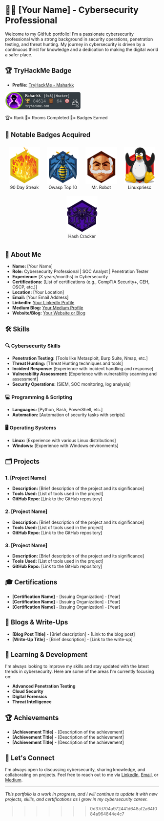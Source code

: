 # 👨‍💻 [Your Name] - Cybersecurity Professional

Welcome to my GitHub portfolio! I'm a passionate cybersecurity professional with a strong background in security operations, penetration testing, and threat hunting. My journey in cybersecurity is driven by a continuous thirst for knowledge and a dedication to making the digital world a safer place.

## 🏆 TryHackMe Badge

- **Profile:** [TryHackMe - Maharkk](https://tryhackme.com/p/Maharkk)

![TryHackMe Badge](TryHackMe_Badges/tryhackmebadge.png)
 
🏆= Rank  🚪= Rooms Completed  🎯= Badges Earned

## 🏅 Notable Badges Acquired

<div align="center">
    <figure style="display: inline-block; text-align: center; margin: 10px;">
        <a href="https://tryhackme.com/Maharkk/badges/90-day-streak">
            <img src="TryHackMe_Badges/streak90.svg" alt="TryHackMe Streak Badge" height="120">
        </a>
        <figcaption>90 Day Streak</figcaption>
    </figure>
    <figure style="display: inline-block; text-align: center; margin: 10px;">
        <a href="https://tryhackme.com/Maharkk/badges/owasp-10">
            <img src="TryHackMe_Badges/owasptop10.svg" alt="TryHackMe OWASP Badge" height="120">
        </a>
        <figcaption>Owasp Top 10</figcaption>
    </figure>
    <figure style="display: inline-block; text-align: center; margin: 10px;">
        <a href="https://tryhackme.com/Maharkk/badges/mr-robot">
            <img src="TryHackMe_Badges/mrrobot.svg" alt="TryHackMe Mr. Robot Badge" height="120">
        </a>
        <figcaption>Mr. Robot</figcaption>
    </figure>
    <figure style="display: inline-block; text-align: center; margin: 10px;">
        <a href="https://tryhackme.com/Maharkk/badges/linux-privesc">
            <img src="TryHackMe_Badges/linuxprivesc.svg" alt="TryHackMe Linuxpriesc Badge" height="120">
        </a>
        <figcaption>Linuxpriesc</figcaption>
    </figure>
    <figure style="display: inline-block; text-align: center; margin: 10px;">
        <a href="https://tryhackme.com/Maharkk/badges/hash-cracker">
            <img src="TryHackMe_Badges/hashcracker.svg" alt="TryHackMe Hash Cracker Badge" height="120">
        </a>
        <figcaption>Hash Cracker</figcaption>
    </figure>
</div>



## 🔐 About Me

- **Name:** [Your Name]
- **Role:** Cybersecurity Professional | SOC Analyst | Penetration Tester
- **Experience:** [X years/months] in Cybersecurity
- **Certifications:** [List of certifications (e.g., CompTIA Security+, CEH, OSCP, etc.)]
- **Location:** [Your Location]
- **Email:** [Your Email Address]
- **LinkedIn:** [Your LinkedIn Profile](https://www.linkedin.com/in/your-profile/)
- **Medium Blog:** [Your Medium Profile](https://medium.com/@yourusername)
- **Website/Blog:** [Your Website or Blog](https://yourwebsite.com/)

## 🛠️ Skills

### 🔍 Cybersecurity Skills
- **Penetration Testing:** [Tools like Metasploit, Burp Suite, Nmap, etc.]
- **Threat Hunting:** [Threat Hunting techniques and tools]
- **Incident Response:** [Experience with incident handling and response]
- **Vulnerability Assessment:** [Experience with vulnerability scanning and assessment]
- **Security Operations:** [SIEM, SOC monitoring, log analysis]

### 💻 Programming & Scripting
- **Languages:** [Python, Bash, PowerShell, etc.]
- **Automation:** [Automation of security tasks with scripts]

### 🖥️ Operating Systems
- **Linux:** [Experience with various Linux distributions]
- **Windows:** [Experience with Windows environments]

## 🗂️ Projects

### 1. **[Project Name]**
   - **Description:** [Brief description of the project and its significance]
   - **Tools Used:** [List of tools used in the project]
   - **GitHub Repo:** [Link to the GitHub repository]

### 2. **[Project Name]**
   - **Description:** [Brief description of the project and its significance]
   - **Tools Used:** [List of tools used in the project]
   - **GitHub Repo:** [Link to the GitHub repository]

### 3. **[Project Name]**
   - **Description:** [Brief description of the project and its significance]
   - **Tools Used:** [List of tools used in the project]
   - **GitHub Repo:** [Link to the GitHub repository]

## 🎓 Certifications

- **[Certification Name]** - [Issuing Organization] - [Year]
- **[Certification Name]** - [Issuing Organization] - [Year]
- **[Certification Name]** - [Issuing Organization] - [Year]

## 📜 Blogs & Write-Ups

- **[Blog Post Title]** - [Brief description] - [Link to the blog post]
- **[Write-Up Title]** - [Brief description] - [Link to the write-up]

## 🌱 Learning & Development

I'm always looking to improve my skills and stay updated with the latest trends in cybersecurity. Here are some of the areas I'm currently focusing on:

- **Advanced Penetration Testing**
- **Cloud Security**
- **Digital Forensics**
- **Threat Intelligence**

## 🏆 Achievements

- **[Achievement Title]** - [Description of the achievement]
- **[Achievement Title]** - [Description of the achievement]
- **[Achievement Title]** - [Description of the achievement]

## 🤝 Let's Connect

I'm always open to discussing cybersecurity, sharing knowledge, and collaborating on projects. Feel free to reach out to me via [LinkedIn](https://www.linkedin.com/in/your-profile/), [Email](mailto:your.email@example.com), or [Medium](https://medium.com/@yourusername).

---

*This portfolio is a work in progress, and I will continue to update it with new projects, skills, and certifications as I grow in my cybersecurity career.*

>>>>>>> 0d37d704a972441d648af2a64f084a964844e4c7
